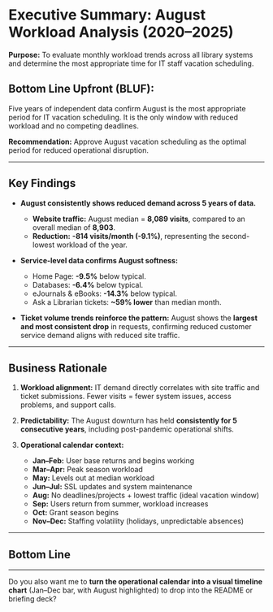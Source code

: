 # Executive Summary: August Workload Analysis (2020–2025)

**Purpose:** To evaluate monthly workload trends across all library systems and determine the most appropriate time for IT staff vacation scheduling.

## Bottom Line Upfront (BLUF): 
Five years of independent data confirm August is the most appropriate period for IT vacation scheduling. It is the only window with reduced workload and no competing deadlines.

**Recommendation:** Approve August vacation scheduling as the optimal period for reduced operational disruption.

---

## Key Findings

* **August consistently shows reduced demand across 5 years of data.**

  * **Website traffic:** August median = **8,089 visits**, compared to an overall median of **8,903**.
  * **Reduction:** **-814 visits/month (-9.1%)**, representing the second-lowest workload of the year.
* **Service-level data confirms August softness:**

  * Home Page: **-9.5%** below typical.
  * Databases: **-6.4%** below typical.
  * eJournals & eBooks: **-14.3%** below typical.
  * Ask a Librarian tickets: **\~59% lower** than median month.
* **Ticket volume trends reinforce the pattern:**
  August shows the **largest and most consistent drop** in requests, confirming reduced customer service demand aligns with reduced site traffic.

---

## Business Rationale

1. **Workload alignment:** IT demand directly correlates with site traffic and ticket submissions. Fewer visits = fewer system issues, access problems, and support calls.
2. **Predictability:** The August downturn has held **consistently for 5 consecutive years**, including post-pandemic operational shifts.
3. **Operational calendar context:**

   * **Jan–Feb:** User base returns and begins working
   * **Mar–Apr:** Peak season workload
   * **May:** Levels out at median workload
   * **Jun–Jul:** SSL updates and system maintenance
   * **Aug:** No deadlines/projects + lowest traffic (ideal vacation window)
   * **Sep:** Users return from summer, workload increases
   * **Oct:** Grant season begins
   * **Nov–Dec:** Staffing volatility (holidays, unpredictable absences)

---

## Bottom Line


---

Do you also want me to **turn the operational calendar into a visual timeline chart** (Jan–Dec bar, with August highlighted) to drop into the README or briefing deck?
